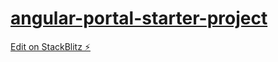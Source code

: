 # <a href="https://angular-portal-starter-project.stackblitz.io">angular-portal-starter-project</a>

[Edit on StackBlitz ⚡️](https://stackblitz.com/edit/angular-portal-starter-project)

